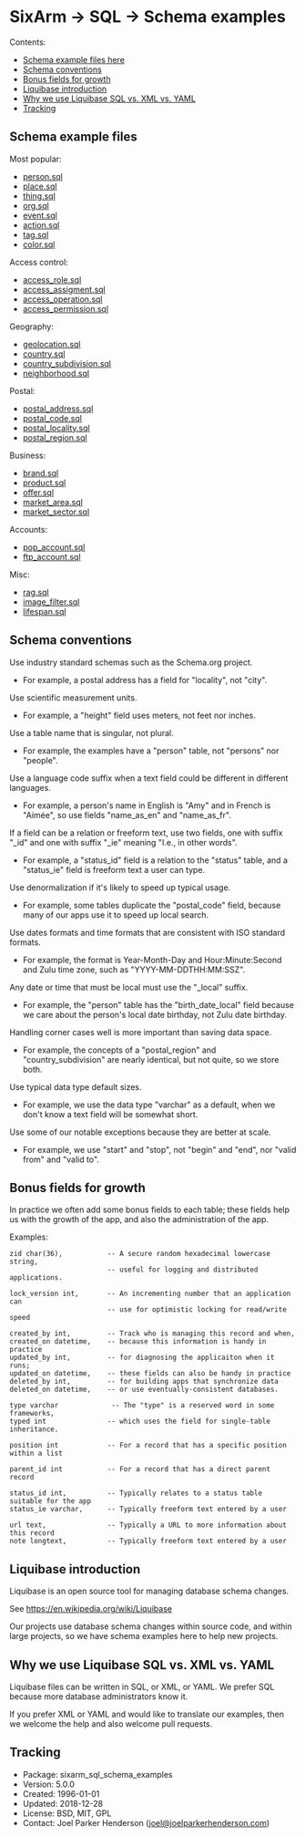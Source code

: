 # SixArm → SQL → Schema examples

Contents:

* [Schema example files here](#schema-example-files-here)
* [Schema conventions](#schema-conventions)
* [Bonus fields for growth](#bonus-fields-for-growth)
* [Liquibase introduction](#liquibase-introduction)
* [Why we use Liquibase SQL vs. XML vs. YAML](#why-we-use-liquibase-sql-vs-xml-vs-yaml)
* [Tracking](#tracking)


## Schema example files

Most popular:

  * [person.sql](person.sql)
  * [place.sql](place.sql)
  * [thing.sql](thing.sql)
  * [org.sql](org.sql)
  * [event.sql](event.sql)
  * [action.sql](action.sql)
  * [tag.sql](tag.sql)
  * [color.sql](color.sql)

Access control:

  * [access_role.sql](access/access_role.sql)
  * [access_assigment.sql](access/access_assignment.sql)
  * [access_operation.sql](access/access_operation.sql)
  * [access_permission.sql](access/access_permission.sql)

Geography:

  * [geolocation.sql](geography/geolocation.sql)
  * [country.sql](geography/country.sql)
  * [country_subdivision.sql](geography/country_subdivision.sql)
  * [neighborhood.sql](geography/neighborhood.sql)

Postal:
  * [postal_address.sql](postal/postal_address.sql)
  * [postal_code.sql](postal/postal_code.sql)
  * [postal_locality.sql](postal/postal_locality.sql)
  * [postal_region.sql](postal/postal_region.sql)

Business:

  * [brand.sql](business/brand.sql)
  * [product.sql](business/product.sql)
  * [offer.sql](business/offer.sql)
  * [market_area.sql](business/market_area.sql)
  * [market_sector.sql](business/market_sector.sql)

Accounts:

  * [pop_account.sql](accounts/pop_account.sql)
  * [ftp_account.sql](accounts/ftp_account.sql)

Misc:

  * [rag.sql](rag.sql)
  * [image_filter.sql](image_filter.sql)
  * [lifespan.sql](lifespan.sql)


## Schema conventions

Use industry standard schemas such as the Schema.org project.

  * For example, a postal address has a field for "locality", not "city".

Use scientific measurement units.

  * For example, a "height" field uses meters, not feet nor inches.

Use a table name that is singular, not plural.

  * For example, the examples have a "person" table, not "persons" nor "people".

Use a language code suffix when a text field could be different in different languages.

  * For example, a person's name in English is "Amy" and in French is "Aimée", so use fields "name_as_en" and "name_as_fr".

If a field can be a relation or freeform text, use two fields, one with suffix "_id" and one with suffix "_ie" meaning "I.e., in other words".

  * For example, a "status_id" field is a relation to the "status" table, and a "status_ie" field is freeform text a user can type.

Use denormalization if it's likely to speed up typical usage.

  * For example, some tables duplicate the "postal_code" field, because many of our apps use it to speed up local search.

Use dates formats and time formats that are consistent with ISO standard formats.

  * For example, the format is Year-Month-Day and Hour:Minute:Second and Zulu time zone, such as "YYYY-MM-DDTHH:MM:SSZ".

Any date or time that must be local must use the "_local" suffix.

  * For example, the "person" table has the "birth_date_local" field because we care about the person's local date birthday, not Zulu date birthday.

Handling corner cases well is more important than saving data space.

  * For example, the concepts of a "postal_region" and "country_subdivision" are nearly identical, but not quite, so we store both.

Use typical data type default sizes.

  * For example, we use the data type "varchar" as a default, when we don't know a text field will be somewhat short.

Use some of our notable exceptions because they are better at scale.

  * For example, we use "start" and "stop", not "begin" and "end", nor "valid from" and "valid to".


## Bonus fields for growth


In practice we often add some bonus fields to each table; these fields help us with the growth of the app, and also the administration of the app.

Examples:

    zid char(36),           -- A secure random hexadecimal lowercase string,
                            -- useful for logging and distributed applications.

    lock_version int,       -- An incrementing number that an application can
                            -- use for optimistic locking for read/write speed

    created_by int,         -- Track who is managing this record and when,
    created_on datetime,    -- because this information is handy in practice
    updated_by int,         -- for diagnosing the applicaiton when it runs;
    updated_on datetime,    -- these fields can also be handy in practice
    deleted_by int,         -- for building apps that synchronize data
    deleted_on datetime,    -- or use eventually-consistent databases.

    type varchar             -- The "type" is a reserved word in some frameworks,
    typed int               -- which uses the field for single-table inheritance.

    position int            -- For a record that has a specific position within a list

    parent_id int           -- For a record that has a direct parent record

    status_id int,          -- Typically relates to a status table suitable for the app
    status_ie varchar,      -- Typically freeform text entered by a user 

    url text,               -- Typically a URL to more information about this record
    note longtext,          -- Typically freeform text entered by a user


## Liquibase introduction

Liquibase is an open source tool for managing database schema changes.

See https://en.wikipedia.org/wiki/Liquibase

Our projects use database schema changes within source code, and within large projects, so we have schema examples here to help new projects.


## Why we use Liquibase SQL vs. XML vs. YAML

Liquibase files can be written in SQL, or XML, or YAML. We prefer SQL because more database administrators know it.

If you prefer XML or YAML and would like to translate our examples, then we welcome the help and also welcome pull requests.


## Tracking

* Package: sixarm_sql_schema_examples
* Version: 5.0.0
* Created: 1996-01-01
* Updated: 2018-12-28
* License: BSD, MIT, GPL
* Contact: Joel Parker Henderson (joel@joelparkerhenderson.com)
